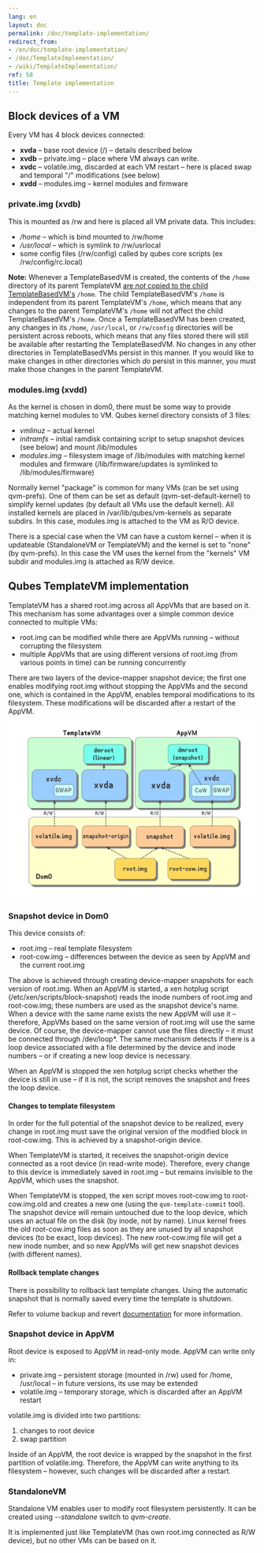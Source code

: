```yaml
---
lang: en
layout: doc
permalink: /doc/template-implementation/
redirect_from:
- /en/doc/template-implementation/
- /doc/TemplateImplementation/
- /wiki/TemplateImplementation/
ref: 58
title: Template implementation
---
```


## Block devices of a VM

Every VM has 4 block devices connected:

- **xvda** – base root device (/) – details described below
- **xvdb** – private.img – place where VM always can write.
- **xvdc** – volatile.img, discarded at each VM restart – here is placed swap and temporal "/" modifications (see below)
- **xvdd** – modules.img – kernel modules and firmware

### private.img (xvdb)

This is mounted as /rw and here is placed all VM private data. This includes:

- */home* – which is bind mounted to /rw/home
- */usr/local* – which is symlink to /rw/usrlocal
- some config files (/rw/config) called by qubes core scripts (ex /rw/config/rc.local)

**Note:** Whenever a TemplateBasedVM is created, the contents of the `/home` directory of its parent TemplateVM [are *not* copied to the child TemplateBasedVM's](/doc/templates/#inheritance-and-persistence) `/home`. The child TemplateBasedVM's `/home` is independent from its parent TemplateVM's `/home`, which means that any changes to the parent TemplateVM's `/home` will not affect the child TemplateBasedVM's `/home`. Once a TemplateBasedVM has been created, any changes in its `/home`, `/usr/local`, or `/rw/config` directories will be persistent across reboots, which means that any files stored there will still be available after restarting the TemplateBasedVM. No changes in any other directories in TemplateBasedVMs persist in this manner. If you would like to make changes in other directories which *do* persist in this manner, you must make those changes in the parent TemplateVM.

### modules.img (xvdd)

As the kernel is chosen in dom0, there must be some way to provide matching kernel modules to VM. Qubes kernel directory consists of 3 files:

- *vmlinuz* – actual kernel
- *initramfs* – initial ramdisk containing script to setup snapshot devices (see below) and mount /lib/modules
- *modules.img* – filesystem image of /lib/modules with matching kernel modules and firmware (/lib/firmware/updates is symlinked to /lib/modules/firmware)

Normally kernel "package" is common for many VMs (can be set using qvm-prefs). One of them can be set as default (qvm-set-default-kernel) to simplify kernel updates (by default all VMs use the default kernel). All installed kernels are placed in /var/lib/qubes/vm-kernels as separate subdirs. In this case, modules.img is attached to the VM as R/O device.

There is a special case when the VM can have a custom kernel – when it is updateable (StandaloneVM or TemplateVM) and the kernel is set to "none" (by qvm-prefs). In this case the VM uses the kernel from the "kernels" VM subdir and modules.img is attached as R/W device.

## Qubes TemplateVM implementation

TemplateVM has a shared root.img across all AppVMs that are based on it. This mechanism has some advantages over a simple common device connected to multiple VMs:

- root.img can be modified while there are AppVMs running – without corrupting the filesystem
- multiple AppVMs that are using different versions of root.img (from various points in time) can be running concurrently

There are two layers of the device-mapper snapshot device; the first one enables modifying root.img without stopping the AppVMs and the second one, which is contained in the AppVM, enables temporal modifications to its filesystem. These modifications will be discarded after a restart of the AppVM.

![TemplateSharing2.png](/attachment/doc/TemplateSharing2.png)

### Snapshot device in Dom0

This device consists of:

- root.img – real template filesystem
- root-cow.img – differences between the device as seen by AppVM and the current root.img

The above is achieved through creating device-mapper snapshots for each version of root.img. When an AppVM is started, a xen hotplug script (/etc/xen/scripts/block-snapshot) reads the inode numbers of root.img and root-cow.img; these numbers are used as the snapshot device's name. When a device with the same name exists the new AppVM will use it – therefore, AppVMs based on the same version of root.img will use the same device. Of course, the device-mapper cannot use the files directly – it must be connected through /dev/loop\*. The same mechanism detects if there is a loop device associated with a file determined by the device and inode numbers – or if creating a new loop device is necessary.

When an AppVM is stopped the xen hotplug script checks whether the device is still in use – if it is not, the script removes the snapshot and frees the loop device.

#### Changes to template filesystem

In order for the full potential of the snapshot device to be realized, every change in root.img must save the original version of the modified block in root-cow.img. This is achieved by a snapshot-origin device.

When TemplateVM is started, it receives the snapshot-origin device connected as a root device (in read-write mode). Therefore, every change to this device is immediately saved in root.img – but remains invisible to the AppVM, which uses the snapshot.

When TemplateVM is stopped, the xen script moves root-cow.img to root-cow.img.old and creates a new one (using the `qvm-template-commit` tool). The snapshot device will remain untouched due to the loop device, which uses an actual file on the disk (by inode, not by name). Linux kernel frees the old root-cow.img files as soon as they are unused by all snapshot devices (to be exact, loop devices). The new root-cow.img file will get a new inode number, and so new AppVMs will get new snapshot devices (with different names).

#### Rollback template changes

There is possibility to rollback last template changes. Using the automatic snapshot that is normally saved every time the template is shutdown.

Refer to volume backup and revert [documentation](/doc/volume-backup-revert) for more information.

### Snapshot device in AppVM

Root device is exposed to AppVM in read-only mode. AppVM can write only in:

- private.img – persistent storage (mounted in /rw) used for /home, /usr/local – in future versions, its use may be extended
- volatile.img – temporary storage, which is discarded after an AppVM restart

volatile.img is divided into two partitions:

1. changes to root device
2. swap partition

Inside of an AppVM, the root device is wrapped by the snapshot in the first partition of volatile.img. Therefore, the AppVM can write anything to its filesystem – however, such changes will be discarded after a restart.

### StandaloneVM

Standalone VM enables user to modify root filesystem persistently. It can be created using *--standalone* switch to *qvm-create*.

It is implemented just like TemplateVM (has own root.img connected as R/W device), but no other VMs can be based on it.
